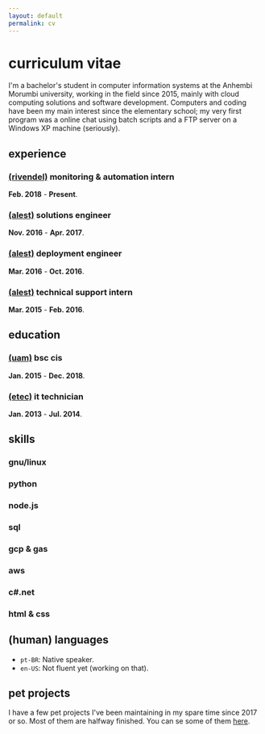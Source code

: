 ```yaml
---
layout: default
permalink: cv
---
```


# curriculum vitae

I'm a bachelor's student in computer information systems at the Anhembi Morumbi
university, working in the field since 2015, mainly with cloud computing
solutions and software development. Computers and coding have been my main
interest since the elementary school; my very first program was a online chat
using batch scripts and a FTP server on a Windows XP machine (seriously).


## experience

### [(rivendel)](rivendel.com.br) monitoring & automation intern

**Feb. 2018** - **Present**.

### [(alest)](alest.com.br) solutions engineer

**Nov. 2016** - **Apr. 2017**.

### [(alest)](alest.com.br) deployment engineer

**Mar. 2016** - **Oct. 2016**.

### [(alest)](alest.com.br) technical support intern

**Mar. 2015** - **Feb. 2016**.


## education

### [(uam)](anhembi.br) bsc cis

**Jan. 2015** - **Dec. 2018**.

### [(etec)](vestibulinhoetec.com.br) it technician

**Jan. 2013** - **Jul. 2014**.



## skills

### gnu/linux

### python

### node.js

### sql

### gcp & gas

### aws

### c#.net

### html & css


## (human) languages

 - `pt-BR`: Native speaker.
 - `en-US`: Not fluent yet (working on that).


## pet projects

I have a few pet projects I've been maintaining in my spare time since 2017 or
so. Most of them are halfway finished. You can se some of them [here](caian.org/projs).
